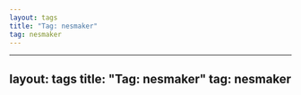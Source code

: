 ```yaml
---
layout: tags
title: "Tag: nesmaker"
tag: nesmaker
---
```

---
layout: tags
title: "Tag: nesmaker"
tag: nesmaker
---
